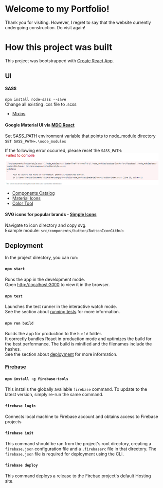# Welcome to my Portfolio!

Thank you for visiting. However, I regret to say that the website currently undergoing construction. Do visit again!

# How this project was built

This project was bootstrapped with [Create React App](https://github.com/facebook/create-react-app).

## UI

#### SASS

`npm install node-sass --save`<br>
Change all existing .css file to .scss

- [Mixins](https://scotch.io/tutorials/how-to-use-sass-mixins)

#### Google Material UI via [MDC React](https://github.com/material-components/material-components-web-react)

Set SASS_PATH environment variable that points to node_module directory<br>
`SET SASS_PATH=.\node_modules`

If the following error occurred, please reset the `SASS_PATH`:<br>
![missing sass path](docs/img/failedtocompile.PNG)<br>

- [Components Catalog](https://material-components.github.io/material-components-web-catalog/#/)
- [Material Icons](https://github.com/material-components/material-components-web-react/tree/master/packages/material-icon)
- [Color Tool](https://material.io/tools/color/#!/?view.left=0&view.right=0)

#### SVG icons for popular brands - [Simple Icons](https://github.com/simple-icons/simple-icons)

Navigate to icon directory and copy svg.<br>
Example module: `src/components/button/ButtonIconGithub`


## Deployment

In the project directory, you can run:

#### `npm start`

Runs the app in the development mode.<br>
Open [http://localhost:3000](http://localhost:3000) to view it in the browser.

#### `npm test`

Launches the test runner in the interactive watch mode.<br>
See the section about [running tests](https://facebook.github.io/create-react-app/docs/running-tests) for more information.

#### `npm run build`

Builds the app for production to the `build` folder.<br>
It correctly bundles React in production mode and optimizes the build for the best performance. The build is minified and the filenames include the hashes.<br> See the section about [deployment](https://facebook.github.io/create-react-app/docs/deployment) for more information.

### [Firebase](https://firebase.google.com/)

#### `npm install -g firebase-tools`

This installs the globally available `firebase` command. To update to the latest version, simply re-run the same command.

#### `firebase login`

Connects local machine to Firebase account and obtains access to Firebase projects

#### `firebase init`

This command should be ran from the project's root directory, creating a `firebase.json` configuration file and a `.firebaserc` file in that directory. The `firebase.json` file is required for deployment using the CLI.

#### `firebase deploy`

This command deploys a release to the Firebae project's default Hosting site.
